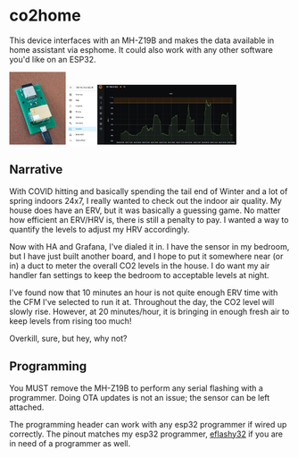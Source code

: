 # co2home
This device interfaces with an MH-Z19B and makes the data available in home assistant via esphome. It could also work with any other software you'd like on an ESP32.

<img src="docs/co2home-1.jpg" width="20%"/>
<img src="docs/co2home-2.png" width="60%"/>

## Narrative
With COVID hitting and basically spending the tail end of Winter and a lot of spring indoors 24x7, I really wanted to check out the indoor air quality. My house does have an ERV, but it was basically a guessing game. No matter how efficient an ERV/HRV is, there is still a penalty to pay. I wanted a way to quantify the levels to adjust my HRV accordingly.

Now with HA and Grafana, I've dialed it in. I have the sensor in my bedroom, but I have just built another board, and I hope to put it somewhere near (or in) a duct to meter the overall CO2 levels in the house. I do want my air handler fan settings to keep the bedroom to acceptable levels at night.

I've found now that 10 minutes an hour is not quite enough ERV time with the CFM I've selected to run it at. Throughout the day, the CO2 level will slowly rise. However, at 20 minutes/hour, it is bringing in enough fresh air to keep levels from rising too much!

Overkill, sure, but hey, why not?

## Programming
You MUST remove the MH-Z19B to perform any serial flashing with a programmer. Doing OTA updates is not an issue; the sensor can be left attached.

The programming header can work with any esp32 programmer if wired up correctly. The pinout matches my esp32 programmer, <a href="https://github.com/gcormier/eflashy32/">eflashy32</a> if you are in need of a programmer as well.